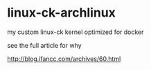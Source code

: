 # linux-ck-archlinux
my custom linux-ck kernel optimized for docker

see the full article for why 

http://blog.ifancc.com/archives/60.html
